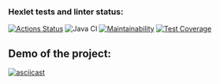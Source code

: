### Hexlet tests and linter status:
[![Actions Status](https://github.com/mchernichenko/java-project-lvl2/workflows/hexlet-check/badge.svg)](https://github.com/mchernichenko/java-project-lvl2/actions)
![Java CI](https://github.com/mchernichenko/java-project-lvl2/actions/workflows/java-ci.yml/badge.svg)
[![Maintainability](https://api.codeclimate.com/v1/badges/405bf18064afe206b28f/maintainability)](https://codeclimate.com/github/mchernichenko/java-project-lvl2/maintainability)
[![Test Coverage](https://api.codeclimate.com/v1/badges/405bf18064afe206b28f/test_coverage)](https://codeclimate.com/github/mchernichenko/java-project-lvl2/test_coverage)

## Demo of the project:
[![asciicast](https://asciinema.org/a/427895.svg)](https://asciinema.org/a/427895)